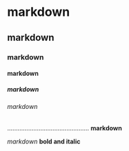 # markdown
## markdown
### markdown
#### markdown
##### markdown
###### markdown
...............................................
**markdown**

*markdown*
**bold and italic**

